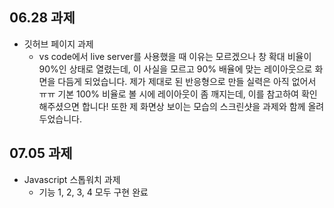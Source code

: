 ## 06.28 과제
- 깃허브 페이지 과제
  - vs code에서 live server를 사용했을 때 이유는 모르겠으나 창 확대 비율이 90%인 상태로 열렸는데, 이 사실을 모르고 90% 배율에 맞는 레이아웃으로 화면을 다듬게 되었습니다. 제가 제대로 된 반응형으로 만들 실력은 아직 없어서 ㅠㅠ 기본 100% 비율로 볼 시에 레이아웃이 좀 깨지는데, 이를 참고하여 확인해주셨으면 합니다! 또한 제 화면상 보이는 모습의 스크린샷을 과제와 함께 올려두었습니다.

## 07.05 과제
- Javascript 스톱워치 과제
  - 기능 1, 2, 3, 4 모두 구현 완료
